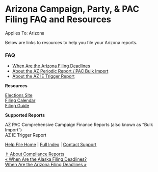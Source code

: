  Arizona Campaign, Party, & PAC Filing FAQ and Resources
==========

Applies To: Arizona

Below are links to resources to help you file your Arizona reports.

### FAQ ###

* [When Are the Arizona Filing Deadlines](https://ispolitical.com/When-Are-the-Arizona-Filing-Deadlines)
* [About the AZ Periodic Report / PAC Bulk Import](https://ispolitical.com/About-the-AZ-Periodic-Report-PAC-Bulk-Import)
* [About the AZ IE Trigger Report](https://ispolitical.com/About-the-AZ-IE-Trigger-Report)

**Resources**

[Elections Site](http://www.azsos.gov/elections)   
[Filing Calendar](https://Azsos.Gov/Elections/Elections-Calendar-Upcoming-Events)   
[Filing Guide](https://azsos.gov/elections/campaign-finance-reporting)

**Supported Reports**

AZ PAC Comprehensive Campaign Finance Reports (also known as “Bulk Import”)  
AZ IE Trigger Report

[Help File Home](/help/) | [Full Index](/Help-File-Directory/) | [Contact Support](mailto:support@ISPolitical.com)

[⇑ About Compliance Reports](/About-Compliance-Reports)  
[« When Are the Alaska Filing Deadlines?](/When-Are-the-Alaska-Filing-Deadlines)  
[When Are the Arizona Filing Deadlines »](/When-Are-the-Arizona-Filing-Deadlines)